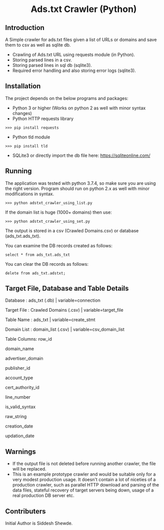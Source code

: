 <h1 align="center">Ads.txt Crawler (Python)</h1>
 

## Introduction
A Simple crawler for ads.txt files given a list of URLs or domains and save them to csv as well as sqlite db.

- Crawling of Ads.txt URL using requests module (in Python).
- Storing parsed lines in a csv.
- Storing parsed lines in sql db (sqlite3).
- Required error handling and also storing error logs (sqlite3).

## Installation
The project depends on the below programs and packages:
- Python 3 or higher (Works on python 2 as well with minor syntax changes)
- Python HTTP requests library
```
>>> pip install requests
```
- Python tld module
```
>>> pip install tld
```
- SQLite3 or directly import the db file here: https://sqliteonline.com/

## Running
The application was tested with python 3.7.4, so make sure you are using the right version. Program should run on python 2.x as well with minor modifications in syntax.
```
>>> python adstxt_crawler_using_list.py
```
If the domain list is huge (1000+ domains) then use:
```
>>> python adstxt_crawler_using_set.py
```
The output is stored in a csv (Crawled Domains.csv) or database (ads_txt.ads_txt).

You can examine the DB records created as follows:
```
select * from ads_txt.ads_txt
```
You can clear the DB records as follows:
```
delete from ads_txt.adstxt;
```

## Target File, Database and Table Details
Database    : ads_txt (.db) | variable=connection

Target File : Crawled Domains (.csv) | variable=target_file

Table Name  : ads_txt | variable=create_stmt

Domain List : domain_list (.csv) | variable=csv_domain_list


Table Columns:
row_id

domain_name 

advertiser_domain 

publisher_id 

account_type 

cert_authority_id 

line_number

is_valid_syntax

raw_string

creation_date

updation_date

## Warnings
- If the output file is not deleted before running another crawler, the file will be replaced.
- This is an example prototype crawler and would be suitable only for a very modest production usage. It doesn't contain a lot of niceties of a production crawler, such as parallel HTTP download and parsing of the data files, stateful recovery of target servers being down, usage of a real production DB server etc.

## Contributers
Initial Author is Siddesh Shewde.
